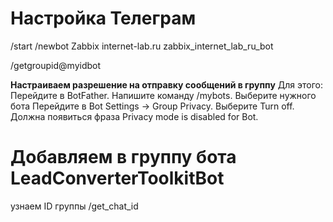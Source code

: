 # Настройка Телеграм

<!-- Создаем бота в @BotFather -->

/start
/newbot
Zabbix internet-lab.ru
zabbix_internet_lab_ru_bot

<!-- Бот создан, получаем токен "Use this token to access the HTTP API". Копируем его и вставляем в Zabbix в разделе Administration → Media types → Telegram → Parameters → Token. -->
<!-- Для получения group id в Telegram добавляю бота @myidbot в группу и отправляю команду: -->

/getgroupid@myidbot

**Настраиваем разрешение на отправку сообщений в группу**
Для этого:
Перейдите в BotFather.
Напишите команду /mybots.
Выберите нужного бота
Перейдите в Bot Settings → Group Privacy.
Выберите Turn off.
Должна появиться фраза Privacy mode is disabled for Bot.

# Добавляем в группу бота LeadConverterToolkitBot

узнаем ID группы
/get_chat_id
